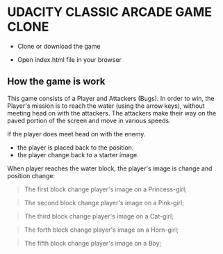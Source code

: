 # UDACITY CLASSIC ARCADE GAME CLONE 

- Clone or download the game

- Open index.html file in your browser

## How the game is work
This game consists of a Player and Attackers (Bugs). In order to win, the Player's mission is to reach the water (using the arrow keys), without meeting head on with the attackers. The attackers make their way on the paved portion of the screen and move in various speeds.

If the player does meet head on with the enemy.
- the player is placed back to the position.
- the player change back to a starter image.

When player reaches the water block, the player's image is change and position change:
> The first block change player's image on a Princess-girl;

> The second block change player's image on a Pink-girl;

> The third block change player's image on a Cat-girl;

> The forth block change player's image on a Horn-girl;

>The fifth block change player's image on a Boy;
